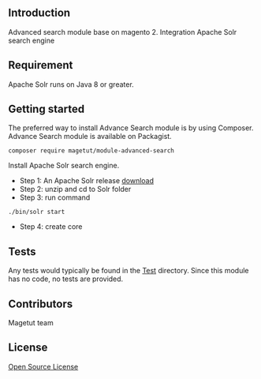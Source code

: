 ## Introduction
Advanced search module base on magento 2. Integration Apache Solr search engine
## Requirement
Apache Solr runs on Java 8 or greater.

## Getting started
The preferred way to install Advance Search module is by using Composer. Advance Search module is available on Packagist.
```
composer require magetut/module-advanced-search
```
Install Apache Solr search engine.

- Step 1: An Apache Solr release [download](http://lucene.apache.org/solr/downloads.html)
- Step 2: unzip and cd to Solr folder
- Step 3: run command
```
./bin/solr start
```
- Step 4: create core
## Tests

Any tests would typically be found in the [Test](Test) directory.  Since this module has no code, no tests are provided.

## Contributors

Magetut team

## License

[Open Source License](LICENSE.txt)
